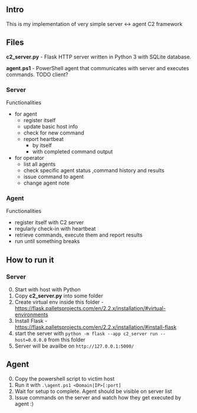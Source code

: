 ## Intro
This is my implementation of very simple server <-> agent C2 framework

## Files
**c2_server.py** - Flask HTTP server written in Python 3 with SQLite database.

**agent.ps1** - PowerShell agent that communicates with server and executes commands.
TODO client?

### Server
Functionalities
- for agent
  - register itself
  - update basic host info
  - check for new command
  - report heartbeat
      - by itself
      - with completed command output
- for operator
  - list all agents
  - check specific agent status ,command history and results
  - issue command to agent
  - change agent note

### Agent
Functionalities
  - register itself with C2 server
  - regularly check-in with heartbeat
  - retrieve commands, execute them and report results
  - run until something breaks

## How to run it
### Server
0. Start with host with Python
1. Copy **c2_server.py** into some folder
2. Create virtual env inside this folder - https://flask.palletsprojects.com/en/2.2.x/installation/#virtual-environments
3. Install Flask - https://flask.palletsprojects.com/en/2.2.x/installation/#install-flask
4. start the server with `python -m flask --app c2_server run --host=0.0.0.0` from this folder
5. Server will be availbe on `http://127.0.0.1:5000/`

## Agent
0. Copy the powershell script to victim host
1. Run it with `.\agent.ps1 <Domain|IP>[:port]`
2. Wait for setup to complete. Agent should be visible on server list
3. Issue commands on the server and watch how they get executed by agent :)
